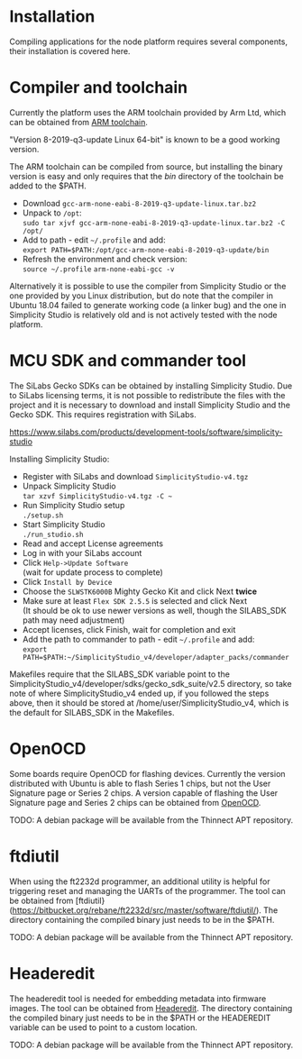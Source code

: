 # Installation
Compiling applications for the node platform requires several components, their
installation is covered here.

# Compiler and toolchain
Currently the platform uses the ARM toolchain provided by Arm Ltd, which can be
obtained from
[ARM toolchain](https://developer.arm.com/tools-and-software/open-source-software/developer-tools/gnu-toolchain/gnu-rm/downloads).

"Version 8-2019-q3-update Linux 64-bit" is known to be a good working version.

The ARM toolchain can be compiled from source, but installing the binary version
is easy and only requires that the *bin* directory of the toolchain be added
to the $PATH.
- Download `gcc-arm-none-eabi-8-2019-q3-update-linux.tar.bz2`
- Unpack to `/opt`:\
  `sudo tar xjvf gcc-arm-none-eabi-8-2019-q3-update-linux.tar.bz2 -C /opt/`
- Add to path - edit `~/.profile` and add:\
  `export PATH=$PATH:/opt/gcc-arm-none-eabi-8-2019-q3-update/bin`
- Refresh the environment and check version:\
  `source ~/.profile`
  `arm-none-eabi-gcc -v`

Alternatively it is possible to use the compiler from Simplicity Studio or
the one provided by you Linux distribution, but do note that the compiler in
Ubuntu 18.04 failed to generate working code (a linker bug) and the one in
Simplicity Studio is relatively old and is not actively tested with the node
platform.

# MCU SDK and commander tool
The SiLabs Gecko SDKs can be obtained by installing Simplicity Studio. Due to
SiLabs licensing terms, it is not possible to redistribute the files with the
project and it is necessary to download and install Simplicity Studio and the
Gecko SDK. This requires registration with SiLabs.

https://www.silabs.com/products/development-tools/software/simplicity-studio

Installing Simplicity Studio:
- Register with SiLabs and download `SimplicityStudio-v4.tgz`
- Unpack Simplicity Studio\
  `tar xzvf SimplicityStudio-v4.tgz -C ~`
- Run Simplicity Studio setup\
  `./setup.sh`
- Start Simplicity Studio\
  `./run_studio.sh`
- Read and accept License agreements
- Log in with your SiLabs account
- Click `Help->Update Software`\
  (wait for update process to complete)
- Click `Install by Device`
- Choose the `SLWSTK6000B` Mighty Gecko Kit and click Next **twice**
- Make sure at least `Flex SDK 2.5.5` is selected and click Next\
  (It should be ok to use newer versions as well, though the SILABS_SDK path may need adjustment)
- Accept licenses, click Finish, wait for completion and exit
- Add the path to commander to path - edit `~/.profile` and add:\
  `export PATH=$PATH:~/SimplicityStudio_v4/developer/adapter_packs/commander`

Makefiles require that the SILABS_SDK variable point to the
SimplicityStudio_v4/developer/sdks/gecko_sdk_suite/v2.5 directory, so take
note of where SimplicityStudio_v4 ended up, if you followed the steps above,
then it should be stored at /home/user/SimplicityStudio_v4, which is the default
for SILABS_SDK in the Makefiles.

# OpenOCD

Some boards require OpenOCD for flashing devices. Currently the version
distributed with Ubuntu is able to flash Series 1 chips, but not the User
Signature page or Series 2 chips. A version capable of flashing the User
Signature page and Series 2 chips can be obtained from
[OpenOCD](https://bitbucket.org/thinnect/openocd/src/thinnect-patches).

TODO: A debian package will be available from the Thinnect APT repository.

# ftdiutil
When using the ft2232d programmer, an additional utility is helpful for triggering
reset and managing the UARTs of the programmer. The tool can be obtained from
[ftdiutil}(https://bitbucket.org/rebane/ft2232d/src/master/software/ftdiutil/).
The directory containing the compiled binary just needs to be in the $PATH.

TODO: A debian package will be available from the Thinnect APT repository.

# Headeredit
The headeredit tool is needed for embedding metadata into firmware images. The
tool can be obtained from [Headeredit](https://bitbucket.org/rebane/headeredit/src/master/).
The directory containing the compiled binary just needs to be in the $PATH or
the HEADEREDIT variable can be used to point to a custom location.

TODO: A debian package will be available from the Thinnect APT repository.
